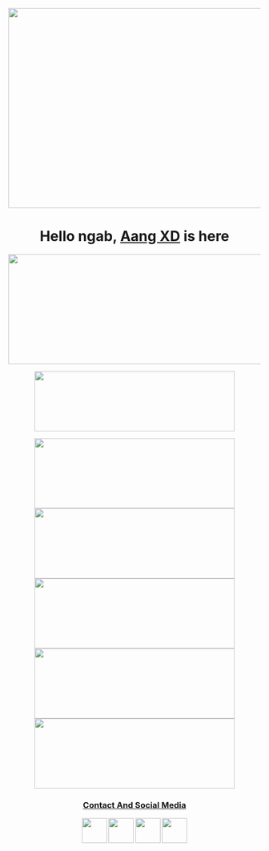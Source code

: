 <p align="center">
  <img width="1000" height="400" src="https://user-images.githubusercontent.com/xnxcode.png">
</p>
<h1 align="center">
  <b>Hello ngab, <b> <a href="https://www.facebook.com/aang.qwerty69" target="blank">Aang XD</a> is here
</h1>
<p align="center">
  <img width="600" height="220" src="https://github-readme-stats.vercel.app/api?username=AngCyber&show_icons=true&theme=chartreuse-white&locale=id">
</p>
<p align="center">
  <img width="400" height="120" src="https://github-readme-stats.vercel.app/api/top-langs/?username=AngCyber&layout=compact&theme=chartreuse-white">
</p>
<p align="center">
<a href="https://github.com/AngCyber/MultiBF"><img width="400" height="140" src="https://github-readme-stats.vercel.app/api/pin/?username=AngCyber&repo=MultiBF&theme=chartreuse-white"></a>
<a href="https://github.com/AngCyber/F_Crack"><img width="400" height="140" src="https://github-readme-stats.vercel.app/api/pin/?username=AngCyber&repo=F_Crack&theme=chartreuse-white"></a>
<a href="https://github.com/AngCyber/Dump"><img width="400" height="140" src="https://github-readme-stats.vercel.app/api/pin/?username=AngCyber&repo=Dump&theme=chartreuse-white"></a>
<a href="https://github.com/AngCyber/AngCyber"><img width="400" height="140" src="https://github-readme-stats.vercel.app/api/pin/?username=AngCyber&repo=AngCyber&theme=chartreuse-white"></a>
<a href="https://github.com/AngCyber/decode"><img width="400" height="140" src="https://github-readme-stats.vercel.app/api/pin/?username=AngCyber&repo=decode&theme=chartreuse-white"></a>
</p>
<h3 align="center">
  <a href="https://saweria.co/AangXD" target="blank">Contact And Social Media</a>
</h3>
<p align="center">
  <a href="https://youtube.com/channel/UCqwjydkaE3y0qo-3Yl3yL3A"><img width="50" height="50" src="https://camo.githubusercontent.com/d54e97f5edde790381f7e62b217410df33e066a0dc8f692f2fc6b25fc1768b0c/68747470733a2f2f6564656e742e6769746875622e696f2f537570657254696e7949636f6e732f696d616765732f7376672f796f75747562652e737667"></a>
  <a href="https://www.facebook.com/aang.qwerty69"><img width="50" height="50" src="https://camo.githubusercontent.com/8f245234577766478eaf3ee72b0615e99bb9ef3eaa56e1c37f75692811181d5c/68747470733a2f2f6564656e742e6769746875622e696f2f537570657254696e7949636f6e732f696d616765732f7376672f66616365626f6f6b2e737667"></a>
  <a href="https://www.instagram.com/aangxd.qwerty_"><img width="50" height="50" src="https://camo.githubusercontent.com/c9dacf0f25a1489fdbc6c0d2b41cda58b77fa210a13a886d6f99e027adfbd358/68747470733a2f2f6564656e742e6769746875622e696f2f537570657254696e7949636f6e732f696d616765732f7376672f696e7374616772616d2e737667"></a>
  <a href="https://api.whatsapp.com/send/?phone=6283177721763&text=Assalamualaikum+Bang+Aang+..."><img width="50" height="50" src="https://camo.githubusercontent.com/945d32cdd8d51fe844ca8b2976914ae8786586607aee1cba24d7318e24b30411/68747470733a2f2f6564656e742e6769746875622e696f2f537570657254696e7949636f6e732f696d616765732f7376672f77686174736170702e737667"></a>
</p>
